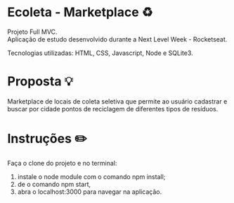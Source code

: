 # Ecoleta - Marketplace ♻️
Projeto Full MVC.  
Aplicação de estudo desenvolvido durante a Next Level Week - Rocketseat.  

Tecnologias utilizadas: HTML, CSS, Javascript, Node e SQLite3.

# Proposta 💡
Marketplace de locais de coleta seletiva que permite ao usuário cadastrar e buscar por cidade pontos de reciclagem de diferentes tipos de resíduos.

# Instruções ✏️
Faça o clone do projeto e no terminal:
1. instale o node module com o comando npm install;
2. de o comando npm start, 
3. abra o localhost:3000 para navegar na aplicação.
